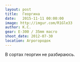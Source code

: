 ```yaml
---
layout: post
title:  Георгина
date:   2015-11-11 00:00:00
image: http://imgur.com/R1Gle33
author: К.С.
gear: E-300 / 35mm macro
shoot_date: 2012-07-30
location: Агрогородок
---
```


В сортах георгин не разбираюсь.
